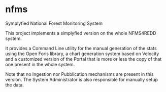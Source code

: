 nfms
====

Symplyfied National Forest Monitoring System

This project implements a simplyfied version on the whole NFMS4REDD system.

It provides a Command Line utility for the manual generation of the stats using the Open Foris library, 
a chart generation system based on Velocity and a customized version of the Portal that is more or less the copy of that one 
present in the whole system.

Note that no Ingestion nor Pubblication mechanisms are present in this version. 
The System Administrator is also responsible for manually setup the data.

